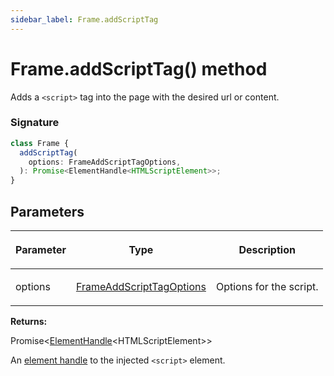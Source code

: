 ```yaml
---
sidebar_label: Frame.addScriptTag
---
```


# Frame.addScriptTag() method

Adds a `<script>` tag into the page with the desired url or content.

### Signature

```typescript
class Frame {
  addScriptTag(
    options: FrameAddScriptTagOptions,
  ): Promise<ElementHandle<HTMLScriptElement>>;
}
```

## Parameters

<table><thead><tr><th>

Parameter

</th><th>

Type

</th><th>

Description

</th></tr></thead>
<tbody><tr><td>

options

</td><td>

[FrameAddScriptTagOptions](./puppeteer.frameaddscripttagoptions.md)

</td><td>

Options for the script.

</td></tr>
</tbody></table>

**Returns:**

Promise&lt;[ElementHandle](./puppeteer.elementhandle.md)&lt;HTMLScriptElement&gt;&gt;

An [element handle](./puppeteer.elementhandle.md) to the injected `<script>` element.
